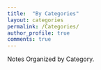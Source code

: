 ```yaml
---
title:  "By Categories"
layout: categories
permalink: /Categories/
author_profile: true
comments: true
---
```


Notes Organized by Category.